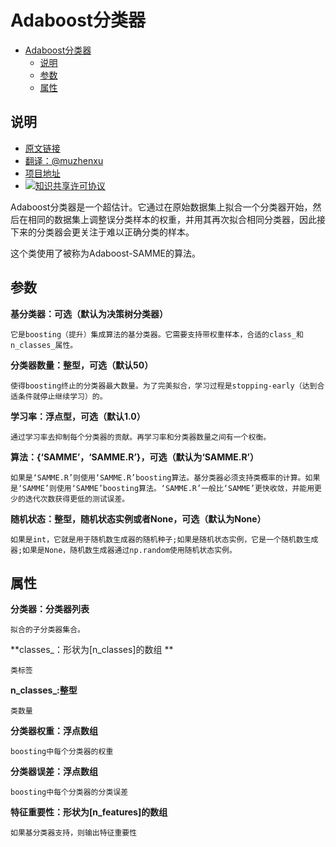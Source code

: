 # Adaboost分类器

<!-- TOC -->

- [Adaboost分类器](#adaboost分类器)
    - [说明](#说明)
    - [参数](#参数)
    - [属性](#属性)

<!-- /TOC -->

## 说明
- [原文链接](http://scikit-learn.org/stable/modules/generated/sklearn.ensemble.AdaBoostClassifier.html#sklearn.ensemble.AdaBoostClassifier)
- [翻译：@muzhenxu](https://github.com/muzhenxu)
- [项目地址](https://github.com/muzhenxu/translate)
- <a rel="license" href="http://creativecommons.org/licenses/by-nc/4.0/"><img alt="知识共享许可协议" style="border-width:0" src="https://i.creativecommons.org/l/by-nc/4.0/80x15.png" /></a>

Adaboost分类器是一个超估计。它通过在原始数据集上拟合一个分类器开始，然后在相同的数据集上调整误分类样本的权重，并用其再次拟合相同分类器，因此接下来的分类器会更关注于难以正确分类的样本。

这个类使用了被称为Adaboost-SAMME的算法。

## 参数

**基分类器：可选（默认为决策树分类器）**
    
    它是boosting（提升）集成算法的基分类器。它需要支持带权重样本，合适的class_和n_classes_属性。

**分类器数量：整型，可选（默认50）**
    
    使得boosting终止的分类器最大数量。为了完美拟合，学习过程是stopping-early（达到合适条件就停止继续学习）的。

**学习率：浮点型，可选（默认1.0）**
    
    通过学习率去抑制每个分类器的贡献。再学习率和分类器数量之间有一个权衡。

**算法：{‘SAMME’，‘SAMME.R’}，可选（默认为‘SAMME.R’）**
    
    如果是‘SAMME.R’则使用‘SAMME.R’boosting算法。基分类器必须支持类概率的计算。如果是‘SAMME’则使用‘SAMME’boosting算法。‘SAMME.R’一般比‘SAMME’更快收敛，并能用更少的迭代次数获得更低的测试误差。

**随机状态：整型，随机状态实例或者None，可选（默认为None）**
    
    如果是int，它就是用于随机数生成器的随机种子;如果是随机状态实例，它是一个随机数生成器;如果是None，随机数生成器通过np.random使用随机状态实例。

## 属性

**分类器：分类器列表**
    
    拟合的子分类器集合。

**classes_：形状为[n_classes]的数组 **
    
    类标签

**n_classes_:整型**
    
    类数量

**分类器权重：浮点数组**
    
    boosting中每个分类器的权重

**分类器误差：浮点数组**
    
    boosting中每个分类器的分类误差

**特征重要性：形状为[n_features]的数组**
    
    如果基分类器支持，则输出特征重要性
